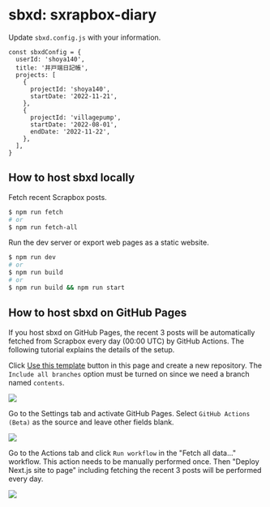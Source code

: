 # sbxd: sxrapbox-diary

Update `sbxd.config.js` with your information.

```
const sbxdConfig = {
  userId: 'shoya140',
  title: '井戸端日記帳',
  projects: [
    {
      projectId: 'shoya140',
      startDate: '2022-11-21',
    },
    {
      projectId: 'villagepump',
      startDate: '2022-08-01',
      endDate: '2022-11-22',
    },
  ],
}
```

## How to host sbxd locally

Fetch recent Scrapbox posts.

```bash
$ npm run fetch
# or
$ npm run fetch-all
```

Run the dev server or export web pages as a static website.

```bash
$ npm run dev
# or
$ npm run build
# or
$ npm run build && npm run start
```

## How to host sbxd on GitHub Pages

If you host sbxd on GitHub Pages, the recent 3 posts will be automatically fetched from Scrapbox every day (00:00 UTC) by GitHub Actions. The following tutorial explains the details of the setup.

Click [Use this template](https://github.com/shoya140/sbxd/generate) button in this page and create a new repository. The `Include all branches` option must be turned on since we need a branch named `contents`.

![](https://i.gyazo.com/b0fbae9db92fccc958a7a00f13cf9c5c.png)

Go to the Settings tab and activate GitHub Pages. Select `GitHub Actions (Beta)` as the source and leave other fields blank.

![](https://i.gyazo.com/3606278d629322f94994aa7a56bf8750.png)

Go to the Actions tab and click `Run workflow` in the "Fetch all data..." workflow. This action needs to be manually performed once. Then "Deploy Next.js site to page" including fetching the recent 3 posts will be performed every day.

![](https://i.gyazo.com/4e539ad425e5313b9adb4394e00daeb0.png)
